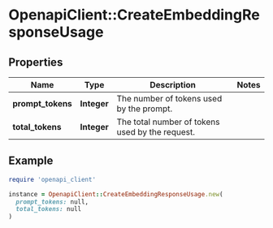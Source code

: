 # OpenapiClient::CreateEmbeddingResponseUsage

## Properties

| Name | Type | Description | Notes |
| ---- | ---- | ----------- | ----- |
| **prompt_tokens** | **Integer** | The number of tokens used by the prompt. |  |
| **total_tokens** | **Integer** | The total number of tokens used by the request. |  |

## Example

```ruby
require 'openapi_client'

instance = OpenapiClient::CreateEmbeddingResponseUsage.new(
  prompt_tokens: null,
  total_tokens: null
)
```

